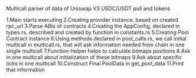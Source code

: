 Multicall parser of data of Uniswap V3 USDC/USDT pull and tokens 

1.Main starts executing
2.Creating provider instance, based on created rpc_url
3.Parse ABIs of contracts
4.Creating the AppConfig, declared in types.rs, described and created by function in constants.rs
5.Creating Pool Contract instance
6.Using methods declared in pool_calls.rs, we call initial multicall in multicall.rs, that will ask information needed from chain in one single multicall
7.Function-helper helps to calculate bitmaps positions
8.Ask in one multicall about initialization of these bitmaps
9.Ask about specific ticks in one multicall
10.Construct Final PoolData in get_pool_data
11.Print that information